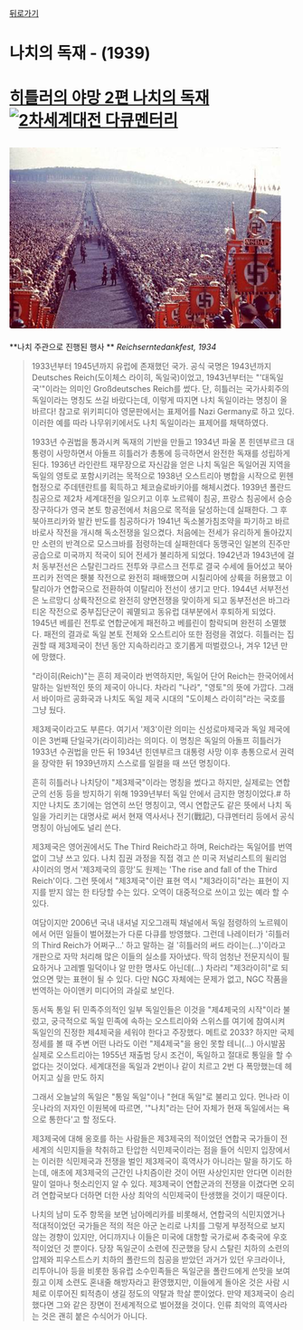 [뒤로가기](https://github.com/GeekInTheClass/WorldWar-II)

# 나치의 독재 - (1939)

# [히틀러의 야망 2편 나치의 독재![2차세계대전 다큐멘터리](https://www.youtube.com//yt/img/logo_1x.png)](https://www.youtube.com/watch?v=ixPgeCAJPE4&list=PLN1COv79fpSAQJCZQMusbVy2KAcxXNSfc&index=2)

## ![Adolf Hitler](./images/NAZI.jpg)

**나치 주관으로 진행된 행사 **
*Reichserntedankfest, 1934*

> 1933년부터 1945년까지 유럽에 존재했던 국가. 공식 국명은 1943년까지 Deutsches Reich(도이체스 라이히, 독일국)이었고, 1943년부터는 "'대독일국'"이라는 의미인 Großdeutsches Reich를 썼다. 단, 히틀러는 국가사회주의 독일이라는 명칭도 쓰길 바랐다는데, 이렇게 따지면 나치 독일이라는 명칭이 올바르다! 참고로 위키피디아 영문판에서는 표제어를 Nazi Germany로 하고 있다. 이러한 예를 따라 나무위키에서도 나치 독일이라는 표제어를 채택하였다.
>
> 1933년 수권법을 통과시켜 독재의 기반을 만들고 1934년 파울 폰 힌덴부르크 대통령이 사망하면서 아돌프 히틀러가 총통에 등극하면서 완전한 독재를 성립하게 된다. 1936년 라인란트 재무장으로 자신감을 얻은 나치 독일은 독일어권 지역을 독일의 영토로 포함시키려는 목적으로 1938년 오스트리아 병합을 시작으로 뮌헨 협정으로 주데텐란트를 획득하고 체코슬로바키아를 해체시켰다. 1939년 폴란드 침공으로 제2차 세계대전을 일으키고 이후 노르웨이 침공, 프랑스 침공에서 승승장구하다가 영국 본토 항공전에서 처음으로 목적을 달성하는데 실패한다. 그 후 북아프리카와 발칸 반도를 침공하다가 1941년 독소불가침조약을 파기하고 바르바로사 작전을 개시해 독소전쟁을 일으켰다. 처음에는 전세가 유리하게 돌아갔지만 소련의 반격으로 모스크바를 점령하는데 실패한데다 동맹국인 일본의 진주만 공습으로 미국까지 적국이 되어 전세가 불리하게 되었다. 1942년과 1943년에 걸처 동부전선은 스탈린그라드 전투와 쿠르스크 전투로 결국 수세에 들어섰고 북아프리카 전역은 횃불 작전으로 완전히 패배했으며 시칠리아에 상륙을 허용했고 이탈리아가 연합국으로 전환하여 이탈리아 전선이 생기고 만다. 1944년 서부전선은 노르망디 상륙작전으로 완전히 양면전쟁을 맞이하게 되고 동부전선은 바그라티온 작전으로 중부집단군이 궤멸되고 동유럽 대부분에서 후퇴하게 되었다. 1945년 베를린 전투로 연합군에게 패전하고 베를린이 함락되며 완전히 소멸했다. 패전의 결과로 독일 본토 전체와 오스트리아 또한 점령을 겪었다. 히틀러는 집권할 때 제3제국이 천년 동안 지속하리라고 호기롭게 떠벌렸으나, 겨우 12년 만에 망했다.
>
> "라이히(Reich)"는 흔히 제국이라 번역하지만, 독일어 단어 Reich는 한국어에서 말하는 일반적인 뜻의 제국이 아니다. 차라리 "나라", "영토"의 뜻에 가깝다. 그래서 바이마르 공화국과 나치도 독일 제국 시대의 "도이체스 라이히"라는 국호를 그냥 뒀다.
>
> 제3제국이라고도 부른다. 여기서 '제3'이란 의미는 신성로마제국과 독일 제국에 이은 3번째 단일국가(라이히)라는 의미다. 이 명칭은 독일의 아돌프 히틀러가 1933년 수권법을 만든 뒤 1934년 힌덴부르크 대통령 사망 이후 총통으로서 권력을 장악한 뒤 1939년까지 스스로를 일컬을 때 쓰던 명칭이다.
>
> 흔히 히틀러나 나치당이 "제3제국"이라는 명칭을 썼다고 하지만, 실제로는 연합군의 선동 등을 방지하기 위해 1939년부터 독일 안에서 금지한 명칭이었다.# 하지만 나치도 초기에는 엄연히 쓰던 명칭이고, 역시 연합군도 같은 뜻에서 나치 독일을 가리키는 대명사로 써서 현재 역사서나 전기(戰記), 다큐멘터리 등에서 공식 명칭이 아님에도 널리 쓴다.
>
> 제3제국은 영어권에서도 The Third Reich라고 하며, Reich라는 독일어를 번역 없이 그냥 쓰고 있다. 나치 집권 과정을 직접 겪고 쓴 미국 저널리스트의 윌리엄 샤이러의 명서 '제3제국의 흥망'도 원제는 'The rise and fall of the Third Reich'이다. 그런 뜻에서 "제3제국"이란 표현 역시 "제3라이히"라는 표현이 지지를 받지 않는 한 타당할 수는 있다. 오역이 대중적으로 쓰이고 있는 예라 할 수 있다.
>
> 여담이지만 2006년 국내 내셔널 지오그래픽 채널에서 독일 점령하의 노르웨이에서 어떤 일들이 벌어졌는가 다룬 다큐를 방영했다. 그런데 나레이터가 '히틀러의 Third Reich가 어쩌구...' 하고 말하는 걸 '히틀러의 써드 라이는(...)'이라고 개판으로 자막 처리해 많은 이들의 실소를 자아냈다. 딱히 엄청난 전문지식이 필요하거나 고레벨 밀덕이나 알 만한 명사도 아닌데(...) 차라리 "제3라이히"로 되었으면 맞는 표현이 될 수 있다. 다만 NGC 자체에는 문제가 없고, NGC 작품을 번역하는 아이앤키 미디어의 과실로 보인다.
>
> 동서독 통일 뒤 민족주의적인 일부 독일인들은 이것을 "제4제국의 시작"이라 불렀고, 궁극적으로 독일 민족에 속하는 오스트리아와 스위스를 여기에 참여시켜 독일인의 진정한 제4제국을 세워야 한다고 주장했다. 메트로 2033? 하지만 국제정세를 볼 때 주변 어떤 나라도 이런 "제4제국"을 용인 못할 테니(...) 아시발꿈 실제로 오스트리아는 1955년 재출범 당시 조건이, 독일하고 절대로 통일을 할 수 없다는 것이었다. 세계대전을 독일과 2번이나 같이 치르고 2번 다 폭망했는데 헤어지고 싶을 만도 하지
>
> 그래서 오늘날의 독일은 "통일 독일"이나 "현대 독일"로 불리고 있다. 먼나라 이웃나라의 저자인 이원복에 따르면, '"나치"라는 단어 자체가 현재 독일에서는 욕으로 통한다'고 할 정도다.
>
> 제3제국에 대해 옹호를 하는 사람들은 제3제국의 적이었던 연합국 국가들이 전세계의 식민지들을 착취하고 탄압한 식민제국이라는 점을 들어 식민지 입장에서는 이러한 식민제국과 전쟁을 벌인 제3제국이 흑역사가 아니라는 말을 하기도 하는데, 애초에 제3제국의 근간인 나치즘이란 것이 어떤 사상인지만 안다면 이러한 말이 얼마나 헛소리인지 알 수 있다. 제3제국이 연합군과의 전쟁을 이겼다면 오히려 연합국보다 더하면 더한 사상 최악의 식민제국이 탄생했을 것이기 때문이다.
>
> 나치의 남미 도주 항목을 보면 남아메리카를 비롯해서, 연합국의 식민지였거나 적대적이었던 국가들은 적의 적은 아군 논리로 나치를 그렇게 부정적으로 보지 않는 경향이 있지만, 어디까지나 이들은 미국에 대항할 국가로써 추축국에 우호적이었던 것 뿐이다. 당장 독일군이 소련에 진군했을 당시 스탈린 치하의 소련의 압제와 피우스트스키 치하의 폴란드의 침공을 받았던 과거가 있던 우크라이나, 리투아니아 등을 비롯한 동유럽 소수민족들은 독일군을 폴란드에게 쓴맛을 보여줬고 이제 소련도 혼내줄 해방자라고 환영했지만, 이들에게 돌아온 것은 사람 시체로 이루어진 퇴적층이 생길 정도의 약탈과 학살 뿐이었다. 만약 제3제국이 승리했다면 그와 같은 장면이 전세계적으로 벌어졌을 것이다. 인류 최악의 흑역사라는 것은 괜히 붙은 수식어가 아니다.

